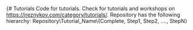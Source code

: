 {# Tutorials
Code for tutorials. Check for tutorials and workshops on https://ireznykov.com/category/tutorials/. Repository has the following hierarchy: Repository\Tutorial_Name\\{Complete, Step1, Step2, ...., StepN}
